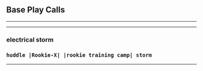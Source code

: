 ## **Base Play Calls**
___
___

### **electrical storm**

### `huddle |Rookie-X| |rookie training camp| storm` 

___




